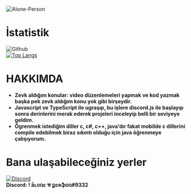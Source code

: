 <p align="left"> <img src="https://komarev.com/ghpvc/?username=Alone-Person" alt="Alone-Person" /> </p>

# İstatistik
![Github](https://github-readme-stats.vercel.app/api?username=Alone-Person&show_icons=true&theme=tokyonight)<br>
[![Top Langs](https://github-readme-stats.vercel.app/api/top-langs/?username=wioenena-q&layout=compact)](https://github.com/anuraghazra/github-readme-stats)


# HAKKIMDA
* **Zevk aldığım konular: video düzenlemeleri yapmak ve kod yazmak başka pek zevk aldığım konu yok gibi birşeydir.**
* **Javascript ve TypeScript ile ugraşıp, bu işlere discord.js ile başlayıp sonra derinlerini merak ederek projeleri inceleyip belli bir seviyeye geldim.**
* **Ögrenmek istediğim diller c, c#, c++, java'dır fakat mobilde c dillerini compile edebilmek biraz sıkıntı olduğu için java öğrenmeye çalışıyorum.**


# Bana ulaşabileceğiniz yerler

[![Discord](https://camo.githubusercontent.com/cfdb7a62449afe712e9eb92977cf8190acb14fb16e173e128eff89736e212a1e/68747470733a2f2f696d672e736869656c64732e696f2f62616467652f646973636f72642532302d3732383944412e7376673f267374796c653d666f722d7468652d6261646765266c6f676f3d646973636f7264266c6f676f436f6c6f723d7768697465)](https://discord.gg/pJ8t8vR5a6)<br>
**Discord: ! ǟʟօռɛ Ꮰ քɛʀֆօռ#9332**
